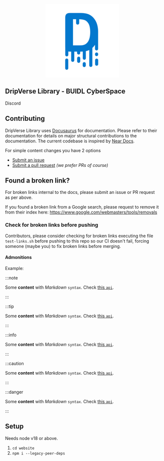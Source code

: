 <p align="center">
<img src="website/static/img/logo.png" width="240">
</p>

## DripVerse Library - BUIDL CyberSpace

Discord

## Contributing

DripVerse Library uses [Docusaurus](https://docusaurus.io) for documentation.  Please refer to their documentation for details on major structural contributions to the documentation. The current codebase is inspired by [Near Docs](https://docs.near.org).

For simple content changes you have 2 options

- [Submit an issue](https://github.com/dripverse/library/issues)
- [Submit a pull request](https://github.com/dripverse/library/pulls) *(we prefer PRs of course)*

## Found a broken link?

For broken links internal to the docs, please submit an issue or PR request as per above.

If you found a broken link from a Google search, please request to remove it from their index here: https://www.google.com/webmasters/tools/removals

### Check for broken links before pushing

Contributors, please consider checking for broken links executing the file `test-links.sh` before pushing to this repo so our CI doesn't fail, forcing someone (maybe you) to fix broken links before merging.

#### Admonitions
Example:

:::note

Some **content** with _Markdown_ `syntax`. Check [this `api`](#).

:::

:::tip

Some **content** with _Markdown_ `syntax`. Check [this `api`](#).

:::

:::info

Some **content** with _Markdown_ `syntax`. Check [this `api`](#).

:::

:::caution

Some **content** with _Markdown_ `syntax`. Check [this `api`](#).

:::

:::danger

Some **content** with _Markdown_ `syntax`. Check [this `api`](#).

:::

## Setup 

Needs node v18 or above.

1. `cd website`
2. `npm i --legacy-peer-deps`
